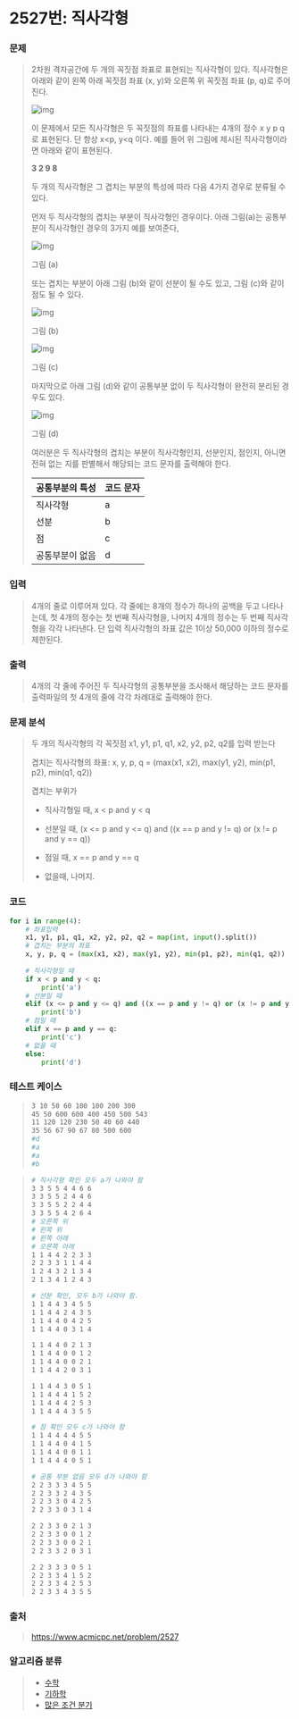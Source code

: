 # 2527번: 직사각형

### 문제

> 2차원 격자공간에 두 개의 꼭짓점 좌표로 표현되는 직사각형이 있다. 직사각형은 아래와 같이 왼쪽 아래 꼭짓점 좌표 (x, y)와 오른쪽 위 꼭짓점 좌표 (p, q)로 주어진다.
>
> ![img](2527.assets/preview.jpeg)
>
> 이 문제에서 모든 직사각형은 두 꼭짓점의 좌표를 나타내는 4개의 정수 x y p q 로 표현된다. 단 항상 x<p, y<q 이다. 예를 들어 위 그림에 제시된 직사각형이라면 아래와 같이 표현된다.
>
> **3 2 9 8**
>
> 두 개의 직사각형은 그 겹치는 부분의 특성에 따라 다음 4가지 경우로 분류될 수 있다. 
>
> 먼저 두 직사각형의 겹치는 부분이 직사각형인 경우이다. 아래 그림(a)는 공통부분이 직사각형인 경우의 3가지 예를 보여준다,
>
> ![img](2527.assets/preview-16437778573321.png)
>
> 그림 (a)
>
> 또는 겹치는 부분이 아래 그림 (b)와 같이 선분이 될 수도 있고, 그림 (c)와 같이 점도 될 수 있다. 
>
> ![img](2527.assets/preview-16437778573332.png)
>
> 그림 (b)
>
> ![img](2527.assets/preview-16437778573353.png)
>
> 그림 (c)
>
> 마지막으로 아래 그림 (d)와 같이 공통부분 없이 두 직사각형이 완전히 분리된 경우도 있다.
>
> ![img](2527.assets/preview-16437778573354.png)
>
> 그림 (d)
>
> 여러분은 두 직사각형의 겹치는 부분이 직사각형인지, 선분인지, 점인지, 아니면 전혀 없는 지를 판별해서 해당되는 코드 문자를 출력해야 한다. 
>
> | 공통부분의 특성 | 코드 문자 |
> | --------------- | --------- |
> | 직사각형        | a         |
> | 선분            | b         |
> | 점              | c         |
> | 공통부분이 없음 | d         |



### 입력

> 4개의 줄로 이루어져 있다. 각 줄에는 8개의 정수가 하나의 공백을 두고 나타나는데, 첫 4개의 정수는 첫 번째 직사각형을, 나머지 4개의 정수는 두 번째 직사각형을 각각 나타낸다. 단 입력 직사각형의 좌표 값은 1이상 50,000 이하의 정수로 제한된다. 



### 출력

> 4개의 각 줄에 주어진 두 직사각형의 공통부분을 조사해서 해당하는 코드 문자를 출력파일의 첫 4개의 줄에 각각 차례대로 출력해야 한다.



### 문제 분석

>두 개의 직사각형의 각 꼭짓점 x1, y1, p1, q1, x2, y2, p2, q2를 입력 받는다
>
>겹치는 직사각형의 좌표: x, y, p, q = (max(x1, x2), max(y1, y2), min(p1, p2), min(q1, q2))
>
>겹치는 부위가
>
>- 직사각형일 때, x < p and y < q
>
>- 선분일 때, (x <= p and y <= q) and ((x == p and y != q) or (x != p and y == q))
>- 점일 때, x == p and y == q
>
>- 없을때, 나머지.

### 코드

```python
for i in range(4):
    # 좌표입력
    x1, y1, p1, q1, x2, y2, p2, q2 = map(int, input().split())
    # 겹치는 부분의 좌표
    x, y, p, q = (max(x1, x2), max(y1, y2), min(p1, p2), min(q1, q2))
    
    # 직사각형일 때
    if x < p and y < q:
        print('a')
    # 선분일 때
    elif (x <= p and y <= q) and ((x == p and y != q) or (x != p and y == q)):
        print('b')
    # 점일 때
    elif x == p and y == q:
        print('c')
    # 없을 때
    else:
        print('d')
```



### 테스트 케이스

> ```bash
> 3 10 50 60 100 100 200 300
> 45 50 600 600 400 450 500 543
> 11 120 120 230 50 40 60 440
> 35 56 67 90 67 80 500 600
> #d
> #a
> #a
> #b
> ```

> ```bash
> # 직사각형 확인 모두 a가 나와야 함
> 3 3 5 5 4 4 6 6
> 3 3 5 5 2 4 4 6
> 3 3 5 5 2 2 4 4
> 3 3 5 5 4 2 6 4
> # 오른쪽 위
> # 왼쪽 위
> # 왼쪽 아래
> # 오른쪽 아래
> 1 1 4 4 2 2 3 3
> 2 2 3 3 1 1 4 4
> 1 2 4 3 2 1 3 4
> 2 1 3 4 1 2 4 3
> 
> # 선분 확인, 모두 b가 나와야 함.
> 1 1 4 4 3 4 5 5
> 1 1 4 4 2 4 3 5
> 1 1 4 4 0 4 2 5
> 1 1 4 4 0 3 1 4
> 
> 1 1 4 4 0 2 1 3
> 1 1 4 4 0 0 1 2
> 1 1 4 4 0 0 2 1
> 1 1 4 4 2 0 3 1
> 
> 1 1 4 4 3 0 5 1
> 1 1 4 4 4 1 5 2
> 1 1 4 4 4 2 5 3
> 1 1 4 4 4 3 5 5
> 
> # 점 확인 모두 c가 나와야 함
> 1 1 4 4 4 4 5 5
> 1 1 4 4 0 4 1 5
> 1 1 4 4 0 0 1 1
> 1 1 4 4 4 0 5 1
> 
> # 공통 부분 없음 모두 d가 나와야 함
> 2 2 3 3 3 4 5 5
> 2 2 3 3 2 4 3 5
> 2 2 3 3 0 4 2 5
> 2 2 3 3 0 3 1 4
> 
> 2 2 3 3 0 2 1 3
> 2 2 3 3 0 0 1 2
> 2 2 3 3 0 0 2 1
> 2 2 3 3 2 0 3 1
> 
> 2 2 3 3 3 0 5 1
> 2 2 3 3 4 1 5 2
> 2 2 3 3 4 2 5 3
> 2 2 3 3 4 3 5 5
> ```
>
> 

### 출처

> https://www.acmicpc.net/problem/2527



### 알고리즘 분류

> - [수학](https://www.acmicpc.net/problem/tag/124)
> - [기하학](https://www.acmicpc.net/problem/tag/100)
> - [많은 조건 분기](https://www.acmicpc.net/problem/tag/137)
